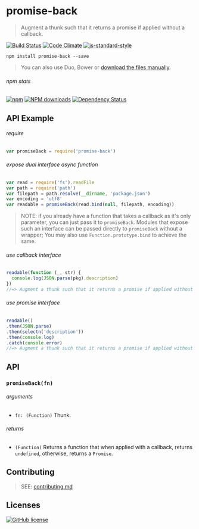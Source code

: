 # promise-back
> Augment a thunk such that it returns a promise if applied without a callback.

[![Build Status](http://img.shields.io/travis/wilmoore/promise-back.js.svg)](https://travis-ci.org/wilmoore/promise-back.js) [![Code Climate](https://codeclimate.com/github/wilmoore/promise-back.js/badges/gpa.svg)](https://codeclimate.com/github/wilmoore/promise-back.js) [![js-standard-style](https://img.shields.io/badge/code%20style-standard-brightgreen.svg?style=flat)](https://github.com/feross/standard)

```shell
npm install promise-back --save
```

>  You can also use Duo, Bower or [download the files manually](https://github.com/wilmoore/promise-back.js/releases).

###### npm stats

[![npm](https://img.shields.io/npm/v/promise-back.svg)](https://www.npmjs.org/package/promise-back) [![NPM downloads](http://img.shields.io/npm/dm/promise-back.svg)](https://www.npmjs.org/package/promise-back) [![Dependency Status](https://gemnasium.com/wilmoore/promise-back.js.svg)](https://gemnasium.com/wilmoore/promise-back.js)

## API Example

###### require

```js
var promiseBack = require('promise-back')
```

###### expose dual interface async function

```js
var read = require('fs').readFile
var path = require('path')
var filepath = path.resolve(__dirname, 'package.json')
var encoding = 'utf8'
var readable = promiseBack(read.bind(null, filepath, encoding))
```

> NOTE: if you already have a function that takes a callback as it's only parameter, you can just pass it to `promiseBack`. Modules that expose such an interface can be passed directly to `promiseBack` without a wrapper; You may also use `Function.prototype.bind` to achieve the same.

###### use callback interface

```js
readable(function (_, str) {
  console.log(JSON.parse(pkg).description)
})
//=> Augment a thunk such that it returns a promise if applied without a callback.
```

###### use promise interface

```js
readable()
.then(JSON.parse)
.then(selectn('description'))
.then(console.log)
.catch(console.error)
//=> Augment a thunk such that it returns a promise if applied without a callback.
```

## API

### `promiseBack(fn)`

###### arguments

 - `fn: (Function)` Thunk.

###### returns

 - `(Function)` Returns a function that when applied with a callback, returns `undefined`, otherwise, returns a `Promise`.

## Contributing

> SEE: [contributing.md](contributing.md)

## Licenses

[![GitHub license](https://img.shields.io/github/license/wilmoore/promise-back.js.svg)](https://github.com/wilmoore/promise-back.js/blob/master/license)
